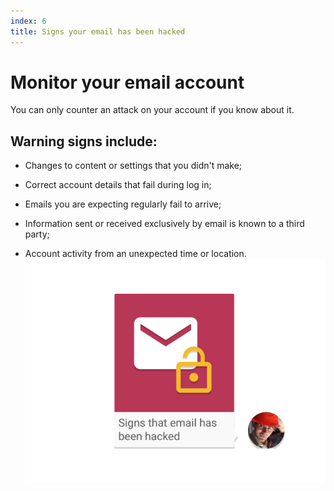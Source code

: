```yaml
---
index: 6
title: Signs your email has been hacked
---
```

# Monitor your email account

You can only counter an attack on your account if you know about it. 

## Warning signs include: 

*   Changes to content or settings that you didn't make;

*   Correct account details that fail during log in;

*   Emails you are expecting regularly fail to arrive;

*   Information sent or received exclusively by email is known to a third party;

*   Account activity from an unexpected time or location.
![image](email2.png)